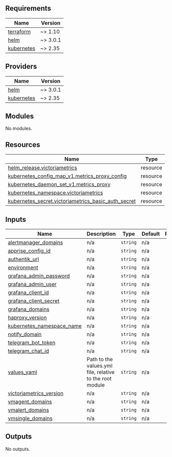 <!-- BEGIN_TF_DOCS -->
## Requirements

| Name | Version |
|------|---------|
| <a name="requirement_terraform"></a> [terraform](#requirement\_terraform) | ~> 1.10 |
| <a name="requirement_helm"></a> [helm](#requirement\_helm) | ~> 3.0.1 |
| <a name="requirement_kubernetes"></a> [kubernetes](#requirement\_kubernetes) | ~> 2.35 |

## Providers

| Name | Version |
|------|---------|
| <a name="provider_helm"></a> [helm](#provider\_helm) | ~> 3.0.1 |
| <a name="provider_kubernetes"></a> [kubernetes](#provider\_kubernetes) | ~> 2.35 |

## Modules

No modules.

## Resources

| Name | Type |
|------|------|
| [helm_release.victoriametrics](https://registry.terraform.io/providers/hashicorp/helm/latest/docs/resources/release) | resource |
| [kubernetes_config_map_v1.metrics_proxy_config](https://registry.terraform.io/providers/hashicorp/kubernetes/latest/docs/resources/config_map_v1) | resource |
| [kubernetes_daemon_set_v1.metrics_proxy](https://registry.terraform.io/providers/hashicorp/kubernetes/latest/docs/resources/daemon_set_v1) | resource |
| [kubernetes_namespace.victoriametrics](https://registry.terraform.io/providers/hashicorp/kubernetes/latest/docs/resources/namespace) | resource |
| [kubernetes_secret.victoriametrics_basic_auth_secret](https://registry.terraform.io/providers/hashicorp/kubernetes/latest/docs/resources/secret) | resource |

## Inputs

| Name | Description | Type | Default | Required |
|------|-------------|------|---------|:--------:|
| <a name="input_alertmanager_domains"></a> [alertmanager\_domains](#input\_alertmanager\_domains) | n/a | `string` | n/a | yes |
| <a name="input_apprise_config_id"></a> [apprise\_config\_id](#input\_apprise\_config\_id) | n/a | `string` | n/a | yes |
| <a name="input_authentik_url"></a> [authentik\_url](#input\_authentik\_url) | n/a | `string` | n/a | yes |
| <a name="input_environment"></a> [environment](#input\_environment) | n/a | `string` | n/a | yes |
| <a name="input_grafana_admin_password"></a> [grafana\_admin\_password](#input\_grafana\_admin\_password) | n/a | `string` | n/a | yes |
| <a name="input_grafana_admin_user"></a> [grafana\_admin\_user](#input\_grafana\_admin\_user) | n/a | `string` | n/a | yes |
| <a name="input_grafana_client_id"></a> [grafana\_client\_id](#input\_grafana\_client\_id) | n/a | `string` | n/a | yes |
| <a name="input_grafana_client_secret"></a> [grafana\_client\_secret](#input\_grafana\_client\_secret) | n/a | `string` | n/a | yes |
| <a name="input_grafana_domains"></a> [grafana\_domains](#input\_grafana\_domains) | n/a | `string` | n/a | yes |
| <a name="input_haproxy_version"></a> [haproxy\_version](#input\_haproxy\_version) | n/a | `string` | n/a | yes |
| <a name="input_kubernetes_namespace_name"></a> [kubernetes\_namespace\_name](#input\_kubernetes\_namespace\_name) | n/a | `string` | n/a | yes |
| <a name="input_notify_domain"></a> [notify\_domain](#input\_notify\_domain) | n/a | `string` | n/a | yes |
| <a name="input_telegram_bot_token"></a> [telegram\_bot\_token](#input\_telegram\_bot\_token) | n/a | `string` | n/a | yes |
| <a name="input_telegram_chat_id"></a> [telegram\_chat\_id](#input\_telegram\_chat\_id) | n/a | `string` | n/a | yes |
| <a name="input_values_yaml"></a> [values\_yaml](#input\_values\_yaml) | Path to the values.yml file, relative to the root module | `string` | n/a | yes |
| <a name="input_victoriametrics_version"></a> [victoriametrics\_version](#input\_victoriametrics\_version) | n/a | `string` | n/a | yes |
| <a name="input_vmagent_domains"></a> [vmagent\_domains](#input\_vmagent\_domains) | n/a | `string` | n/a | yes |
| <a name="input_vmalert_domains"></a> [vmalert\_domains](#input\_vmalert\_domains) | n/a | `string` | n/a | yes |
| <a name="input_vmsingle_domains"></a> [vmsingle\_domains](#input\_vmsingle\_domains) | n/a | `string` | n/a | yes |

## Outputs

No outputs.
<!-- END_TF_DOCS -->